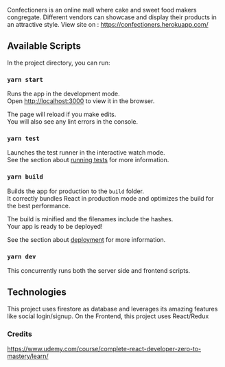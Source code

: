 Confectioners is an online mall where cake and sweet food makers congregate. Different vendors can showcase and display their products in an attractive style.
View site on : https://confectioners.herokuapp.com/

## Available Scripts

In the project directory, you can run:

### `yarn start`

Runs the app in the development mode.<br />
Open [http://localhost:3000](http://localhost:3000) to view it in the browser.

The page will reload if you make edits.<br />
You will also see any lint errors in the console.

### `yarn test`

Launches the test runner in the interactive watch mode.<br />
See the section about [running tests](https://facebook.github.io/create-react-app/docs/running-tests) for more information.

### `yarn build`

Builds the app for production to the `build` folder.<br />
It correctly bundles React in production mode and optimizes the build for the best performance.

The build is minified and the filenames include the hashes.<br />
Your app is ready to be deployed!

See the section about [deployment](https://facebook.github.io/create-react-app/docs/deployment) for more information.

### `yarn dev`
This concurrently runs both the server side and frontend scripts.

## Technologies
This project uses firestore as database and leverages its amazing features like social login/signup.
On the Frontend, this project uses React/Redux


### Credits
https://www.udemy.com/course/complete-react-developer-zero-to-mastery/learn/